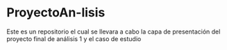 # ProyectoAn-lisis
Este es un repositorio el cual se llevara a cabo la capa de presentación del proyecto final de análisis 1 y el caso de estudio
